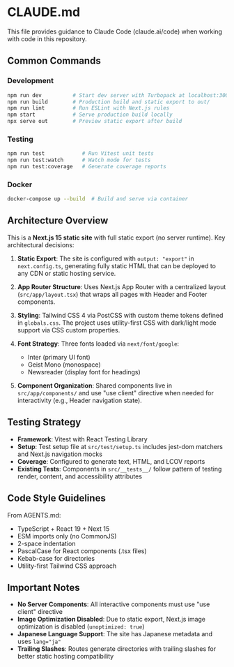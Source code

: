 # CLAUDE.md

This file provides guidance to Claude Code (claude.ai/code) when working with code in this repository.

## Common Commands

### Development
```bash
npm run dev          # Start dev server with Turbopack at localhost:3000
npm run build        # Production build and static export to out/
npm run lint         # Run ESLint with Next.js rules
npm start            # Serve production build locally
npx serve out        # Preview static export after build
```

### Testing
```bash
npm run test            # Run Vitest unit tests
npm run test:watch      # Watch mode for tests
npm run test:coverage   # Generate coverage reports
```

### Docker
```bash
docker-compose up --build  # Build and serve via container
```

## Architecture Overview

This is a **Next.js 15 static site** with full static export (no server runtime). Key architectural decisions:

1. **Static Export**: The site is configured with `output: "export"` in `next.config.ts`, generating fully static HTML that can be deployed to any CDN or static hosting service.

2. **App Router Structure**: Uses Next.js App Router with a centralized layout (`src/app/layout.tsx`) that wraps all pages with Header and Footer components.

3. **Styling**: Tailwind CSS 4 via PostCSS with custom theme tokens defined in `globals.css`. The project uses utility-first CSS with dark/light mode support via CSS custom properties.

4. **Font Strategy**: Three fonts loaded via `next/font/google`:
   - Inter (primary UI font)
   - Geist Mono (monospace)
   - Newsreader (display font for headings)

5. **Component Organization**: Shared components live in `src/app/components/` and use "use client" directive when needed for interactivity (e.g., Header navigation state).

## Testing Strategy

- **Framework**: Vitest with React Testing Library
- **Setup**: Test setup file at `src/test/setup.ts` includes jest-dom matchers and Next.js navigation mocks
- **Coverage**: Configured to generate text, HTML, and LCOV reports
- **Existing Tests**: Components in `src/__tests__/` follow pattern of testing render, content, and accessibility attributes

## Code Style Guidelines

From AGENTS.md:
- TypeScript + React 19 + Next 15
- ESM imports only (no CommonJS)
- 2-space indentation
- PascalCase for React components (.tsx files)
- Kebab-case for directories
- Utility-first Tailwind CSS approach

## Important Notes

- **No Server Components**: All interactive components must use "use client" directive
- **Image Optimization Disabled**: Due to static export, Next.js image optimization is disabled (`unoptimized: true`)
- **Japanese Language Support**: The site has Japanese metadata and uses `lang="ja"`
- **Trailing Slashes**: Routes generate directories with trailing slashes for better static hosting compatibility